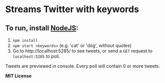 # Streams Twitter with keywords

## To run, install [NodeJS](https://nodejs.org/en/):
 1. `npm install`
 2. `npm start <keywords>` (e.g. 'cat' or 'dog', without quotes)
 3. Go to http://localhost:5285/ to see tweets, or send a `GET` request to `localhost:5285` to poll.

Tweets are previewed in console. Every poll will contain 0 or more tweets.

**MIT License**